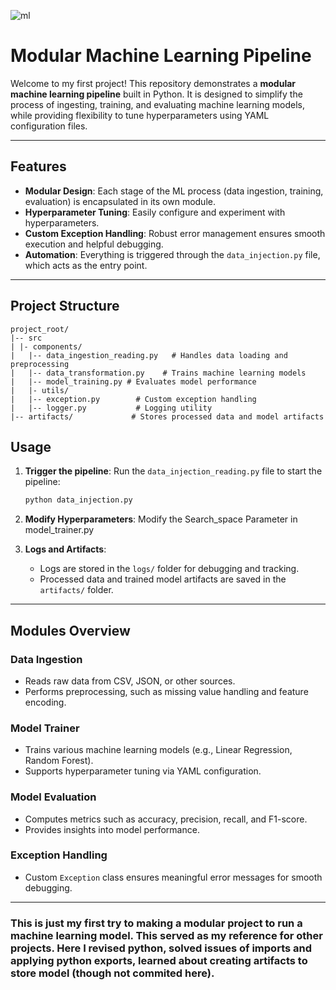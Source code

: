 ![ml](https://github.com/user-attachments/assets/3b625437-0ab1-4afb-8437-2cc26824a022)
# Modular Machine Learning Pipeline

Welcome to my first project! This repository demonstrates a **modular machine learning pipeline** built in Python. It is designed to simplify the process of ingesting, training, and evaluating machine learning models, while providing flexibility to tune hyperparameters using YAML configuration files.

---

## Features

- **Modular Design**: Each stage of the ML process (data ingestion, training, evaluation) is encapsulated in its own module.
- **Hyperparameter Tuning**: Easily configure and experiment with hyperparameters.
- **Custom Exception Handling**: Robust error management ensures smooth execution and helpful debugging.
- **Automation**: Everything is triggered through the `data_injection.py` file, which acts as the entry point.

---

## Project Structure

```
project_root/
|-- src
| |- components/
|   |-- data_ingestion_reading.py   # Handles data loading and preprocessing
|   |-- data_transformation.py    # Trains machine learning models
|   |-- model_training.py # Evaluates model performance
|   |- utils/
|   |-- exception.py        # Custom exception handling
|   |-- logger.py           # Logging utility
|-- artifacts/             # Stores processed data and model artifacts
```

## Usage

1. **Trigger the pipeline**:
   Run the `data_injection_reading.py` file to start the pipeline:
   ```bash
   python data_injection.py
   ```

2. **Modify Hyperparameters**:
   Modify the Search_space Parameter in model_trainer.py

3. **Logs and Artifacts**:
   - Logs are stored in the `logs/` folder for debugging and tracking.
   - Processed data and trained model artifacts are saved in the `artifacts/` folder.

---

## Modules Overview

### Data Ingestion
- Reads raw data from CSV, JSON, or other sources.
- Performs preprocessing, such as missing value handling and feature encoding.

### Model Trainer
- Trains various machine learning models (e.g., Linear Regression, Random Forest).
- Supports hyperparameter tuning via YAML configuration.

### Model Evaluation
- Computes metrics such as accuracy, precision, recall, and F1-score.
- Provides insights into model performance.

### Exception Handling
- Custom `Exception` class ensures meaningful error messages for smooth debugging.

---
### This is just my first try to making a modular project to run a machine learning model. This served as my reference for other projects. Here I revised python, solved issues of imports and applying python exports, learned about creating artifacts to store model (though not commited here).
